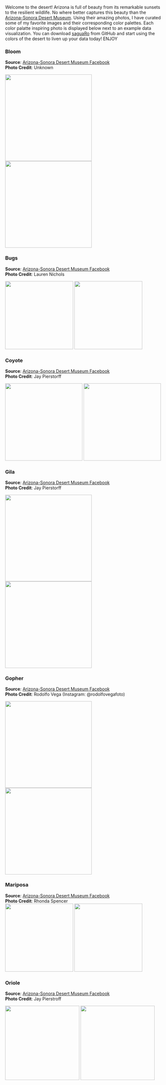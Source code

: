 Welcome to the desert! Arizona is full of beauty from its remarkable sunsets to the resilient wildlife. No where better captures this beauty than the [Arizona-Sonora Desert Museum](https://www.desertmuseum.org). Using their amazing photos, I have curated some of my favorite images and their corresponding color palettes. Each color palatte inspiring photo is displayed below next to an example data visualization. You can download [saguaRo](https://github.com/sborrego/saguaRo) from GitHub and start using the colors of the desert to liven up your data today! ENJOY


### Bloom

**Source**: [Arizona-Sonora Desert Museum Facebook](https://www.facebook.com/desertmuseum/photos/10156459866659315)  
**Photo Credit**: Unknown

<img src="./figures/bloom.jpg" height="280"> <img src="./figures/bloom_stacked_plot.jpg" height="280">
 

### Bugs

**Source**: [Arizona-Sonora Desert Museum Facebook](https://www.facebook.com/desertmuseum/photos/a.414296809314/10155946974709315/?type=3&theater)  
**Photo Credit**: Lauren Nichols

<img src="./figures/bloom_ant_lauren_nichols.jpg" height="220"> <img src="./figures/bugs_areaplot.jpg" height="220">


### Coyote

**Source**: [Arizona-Sonora Desert Museum Facebook](https://www.facebook.com/desertmuseum/photos/fpp.39379799314/10155961909294315/?type=3&theater)  
**Photo Credit**: Jay Pierstorff

<img src="./figures/coyote.jpg" height="250"> <img src="./figures/coyote_circle.jpg" height="250">


### Gila

**Source**: [Arizona-Sonora Desert Museum Facebook](https://www.facebook.com/desertmuseum/photos/a.414296809314/10155933673404315/?type=3&theater)  
**Photo Credit**: Jay Pierstorff

<img src="./figures/gila_monster.png" height="280"> <img src="./figures/gila_circos.jpg" height="280">


### Gopher

**Source**: [Arizona-Sonora Desert Museum Facebook](https://www.facebook.com/desertmuseum/photos/a.414296809314/10158124433149315/)  
**Photo Credit**: Rodolfo Vega (Instagram: @rodolfovegafoto)

<img src="./figures/gopher_snake.jpg" height="280"> <img src="./figures/gopher_ridgeline.jpg" height="280">


### Mariposa

**Source**: [Arizona-Sonora Desert Museum Facebook](https://www.facebook.com/desertmuseum/photos/a.414296809314/10155180359064315/?type=3&theater)  
**Photo Credit**: Rhonda Spencer  
<img src="./figures/mariposa.jpg" height="220"> <img src="./figures/mariposa_jitter.jpg" height="220">


### Oriole

**Source**: [Arizona-Sonora Desert Museum Facebook](https://www.facebook.com/desertmuseum/photos/a.414296809314/10156441631724315/?type=3&theater)  
**Photo Credit**: Jay Pierstroff

<img src="./figures/ocotillo_hoodedOriole_jay_pierstroff.jpg" height="240"> <img src="./figures/oriole_corr.jpg" height="240">
